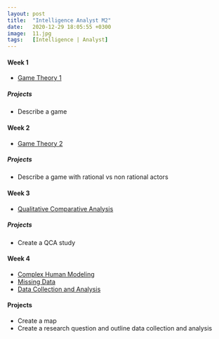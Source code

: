 ```yaml
---
layout: post
title:  "Intelligence Analyst M2"
date:   2020-12-29 18:05:55 +0300
image:  11.jpg
tags:   [Intelligence | Analyst]
---
```


#### Week 1
* [Game Theory 1](https://www.coursera.org/learn/game-theory-1)

##### Projects
* Describe a game

#### Week 2
* [Game Theory 2](https://www.coursera.org/learn/game-theory-2)

##### Projects
* Describe a game with rational vs non rational actors

#### Week 3
* [Qualitative Comparative Analysis](https://www.coursera.org/learn/qualitative-comparative-analysis)

##### Projects
* Create a QCA study

#### Week 4
* [Complex Human Modeling](https://www.coursera.org/projects/predicament-modeling)
* [Missing Data](https://www.coursera.org/learn/missing-data)
* [Data Collection and Analysis](https://www.coursera.org/learn/data-collection-framework)

#### Projects
* Create a map
* Create a research question and outline data collection and analysis


[jekyll-docs]: https://jekyllrb.com/docs/home
[jekyll-gh]:   https://github.com/jekyll/jekyll
[jekyll-talk]: https://talk.jekyllrb.com/
